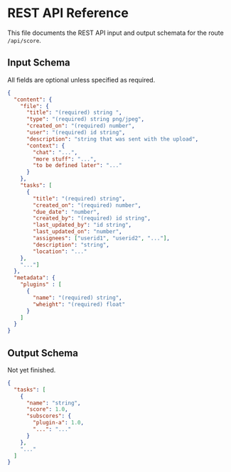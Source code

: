 # REST API Reference
This file documents the REST API input and output schemata for the route
`/api/score`.

## Input Schema
All fields are optional unless specified as required.

```json
{
  "content": {
    "file": {
      "title": "(required) string ",
      "type": "(required) string png/jpeg",
      "created_on": "(required) number",
      "user": "(required) id string",
      "description": "string that was sent with the upload",
      "context": {
        "chat": "...",
        "more stuff": "...",
        "to be defined later": "..."
      }
    },
    "tasks": [
      {
        "title": "(required) string",
        "created_on": "(required) number",
        "due_date": "number",
        "created_by": "(required) id string",
        "last_updated_by": "id string",
        "last_updated_on": "number",
        "assignees": ["userid1", "userid2", "..."],
        "description": "string",
        "location": "..."
    },
    "..."]
  },
  "metadata": {
    "plugins" : [
      {
        "name": "(required) string",
        "wheight": "(required) float"
      }
    ]
  }
}

```

## Output Schema
Not yet finished.

```json
{
  "tasks": [
    {
      "name": "string",
      "score": 1.0,
      "subscores": {
        "plugin-a": 1.0,
        "...": "..."
      }
    },
    "..."
  ]
}
```
